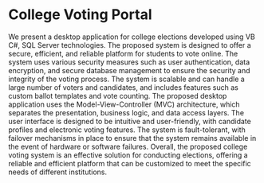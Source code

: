 # College Voting Portal
We present a desktop application for college elections developed using VB C#, SQL Server technologies. The proposed system is designed to offer a secure, efficient, and reliable platform for students to vote online. The system uses various security measures such as user authentication, data encryption, and secure database management to ensure the security and integrity of the voting process. The system is scalable and can handle a large number of voters and candidates, and includes features such as custom ballot templates and vote counting.
The proposed desktop application uses the Model-View-Controller (MVC) architecture, which separates the presentation, business logic, and data access layers. The user interface is designed to be intuitive and user-friendly, with candidate profiles and electronic voting features. The system is fault-tolerant, with failover mechanisms in place to ensure that the system remains available in the event of hardware or software failures. Overall, the proposed college voting system is an effective solution for conducting elections, offering a reliable and efficient platform that can be customized to meet the specific needs of different institutions.
